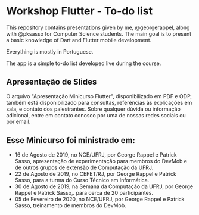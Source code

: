 # Workshop Flutter - To-do list
 
This repository contains presentations given by me, @georgerappel, along with @pksasso for Computer Science students. The main goal is to present a basic knowledge of Dart and Flutter mobile development.

Everything is mostly in Portuguese.

The app is a simple to-do list developed live during the course.


## Apresentação de Slides

O arquivo "Apresentação Minicurso Flutter", disponibilizado em PDF e ODP, também está disponibilizado para consultas, referências às explicações em sala, e contato dos palestrantes. Sobre qualquer dúvida ou informação adicional, entre em contato conosco por uma de nossas redes sociais ou por email.

## Esse Minicurso foi ministrado em:

- 16 de Agosto de 2019, no NCE/UFRJ, por George Rappel e Patrick Sasso, apresentação de experimentação para membros do DevMob e de outros grupos de extensão de Computação da UFRJ.
- 22 de Agosto de 2019, no CEFET/RJ, por George Rappel e Patrick Sasso, para a turma do Curso Técnico em Informática.
- 30 de Agosto de 2019, na Semana da Computação da UFRJ, por George Rappel e Patrick Sasso,. para cerca de 20 participantes.
- 05 de Fevereiro de 2020, no NCE/UFRJ, por George Rappel e Patrick Sasso, treinamento de membros do DevMob.
